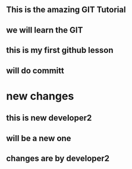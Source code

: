 ## This is the amazing GIT Tutorial
## we will learn the GIT
## this is my first github lesson
## will do committ
# new changes
## this is new developer2
## will be a new one
## changes are by developer2